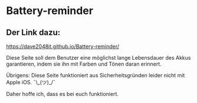 # Battery-reminder
## Der Link dazu:
https://dave2048it.github.io/Battery-reminder/

Diese Seite soll dem Benutzer eine möglichst lange Lebensdauer des Akkus garantieren, indem sie ihn mit Farben und Tönen daran erinnert.

Übrigens: Diese Seite funktioniert aus Sicherheitsgründen leider nicht mit Apple iOS. ¯\\\_(ツ)\_/¯

Daher hoffe ich, dass es bei euch funktioniert.
